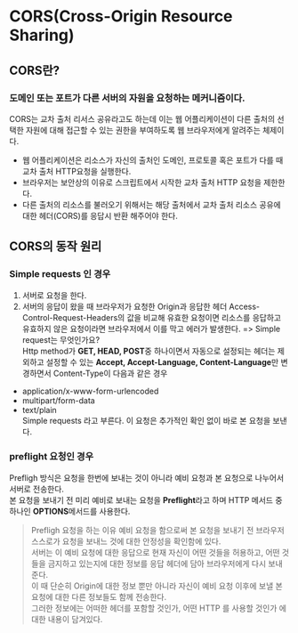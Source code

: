 # CORS(Cross-Origin Resource Sharing)

## CORS란?
### 도메인 또는 포트가 다른 서버의 자원을 요청하는 메커니즘이다.
CORS는 교차 출처 리서스 공유라고도 하는데 이는 웹 어플리케이션이 다른 출처의 선택한 자원에 대해 접근할 수 있는 권한을 부여하도록 웹 브라우저에게 알려주는 체제이다.  
* 웹 어플리케이션은 리소스가 자신의 출처인 도메인, 프로토콜 혹은 포트가 다를 때 교차 출처 HTTP요청을 실행한다.
* 브라우저는 보안상의 이유로 스크립트에서 시작한 교차 출처 HTTP 요청을 제한한다.
* 다른 출처의 리소스를 불러오기 위해서는 해당 출처에서 교차 출처 리소스 공유에 대한 헤더(CORS)를 응답시 반환 해주어야 한다. 

## CORS의 동작 원리

### Simple requests 인 경우
1. 서버로 요청을 한다.
2. 서버의 응답이 왔을 때 브라우저가 요청한 Origin과 응답한 헤더 Access-Control-Request-Headers의 값을 비교해 유효한 요청이면 리소스를 응답하고
유효하지 않은 요청이라면 브라우저에서 이를 막고 에러가 발생한다.
=> Simple request는 무엇인가요?   
Http method가 **GET, HEAD, POST**중 하나이면서 자동으로 설정되는 헤더는 제외하고 설정할 수 있는 **Accept, Accept-Language, Content-Language**만 변경하면서 
Content-Type이 다음과 같은 경우
* application/x-www-form-urlencoded
* multipart/form-data
* text/plain   
Simple requests 라고 부른다. 이 요청은 추가적인 확인 없이 바로 본 요청을 보낸다.

### preflight 요청인 경우
Prefligh 방식은 요청을 한번에 보내는 것이 아니라 예비 요청과 본 요청으로 나누어서 서버로 전송한다.    
본 요청을 보내기 전 미리 예비로 보내는 요청을 **Preflight**라고 하며 HTTP 메서드 중 하나인 **OPTIONS**메서드를 사용한다. 
> Prefligh 요청을 하는 이유
> 예비 요청을 함으로써 본 요청을 보내기 전 브라우저 스스로가 요청을 보내느 것에 대한 안정성을 확인함에 있다.  
> 서버는 이 예비 요청에 대한 응답으로 현재 자신이 어떤 것들을 허용하고, 어떤 것들을 금지하고 있는지에 대한 정보를 응답 헤더에 담아 브라우저에게 다시 보내준다.  
이 때 단순히 Origin에 대한 정보 뿐만 아니라 자신이 예비 요청 이후에 보낼 본 요청에 대한 다른 정보들도 함께 전송한다.  
그러한 정보에는 어떠한 헤더를 포함할 것인가, 어떤 HTTP 를 사용할 것인가 에 대한 내용이 담겨있다.
